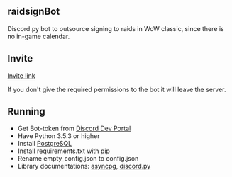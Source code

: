 ## raidsignBot

Discord.py bot to outsource signing to raids in WoW classic, since there is no in-game calendar.

## Invite
[Invite link](https://discordapp.com/api/oauth2/authorize?client_id=577447640652840960&permissions=268561648&scope=bot)

If you don't give the required permissions to the bot it will leave the server.  

## Running

- Get Bot-token from [Discord Dev Portal](https://discordapp.com/developers/applications)
- Have Python 3.5.3 or higher
- Install [PostgreSQL](https://www.postgresql.org/)
- Install requirements.txt with pip
- Rename empty_config.json to config.json
- Library documentations: [asyncpg](https://magicstack.github.io/asyncpg/current/index.html), 
[discord.py](https://discordpy.readthedocs.io/en/latest/index.html#)
